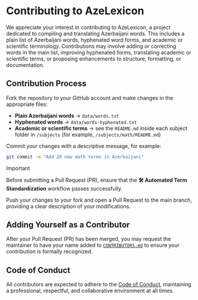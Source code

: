 # Contributing to AzeLexicon

We appreciate your interest in contributing to AzeLexicon, a project dedicated to compiling and translating Azerbaijani words. This includes a plain list of Azerbaijani words, hyphenated word forms, and academic or scientific terminology. Contributions may involve adding or correcting words in the main list, improving hyphenated forms, translating academic or scientific terms, or proposing enhancements to structure, formatting, or documentation.

## Contribution Process

Fork the repository to your GitHub account and make changes in the appropriate files:

- **Plain Azerbaijani words** → `data/words.txt`  
- **Hyphenated words** → `data/words-hyphenated.txt`  
- **Academic or scientific terms** → see the `README.md` inside each subject folder in `/subjects` (for example, `/subjects/math/README.md`)

Commit your changes with a descriptive message, for example:
```bash
git commit -m "Add 20 new math terms in Azerbaijani"
```
> [!IMPORTANT]
> Before submitting a Pull Request (PR), ensure that the **🛠 Automated Term Standardization** workflow passes successfully.

Push your changes to your fork and open a Pull Request to the main branch, providing a clear description of your modifications.

## Adding Yourself as a Contributor

After your Pull Request (PR) has been merged, you may request the maintainer to have your name added to [`CONTRIBUTORS.md`](./CONTRIBUTORS.md) to ensure your contribution is formally recognized.

## Code of Conduct

All contributors are expected to adhere to the [Code of Conduct](./CODE_OF_CONDUCT.md), maintaining a professional, respectful, and collaborative environment at all times.

